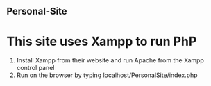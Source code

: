## Personal-Site

# This site uses Xampp to run PhP
1. Install Xampp from their website and run Apache from the Xampp control panel
2. Run on the browser by typing localhost/PersonalSite/index.php 
